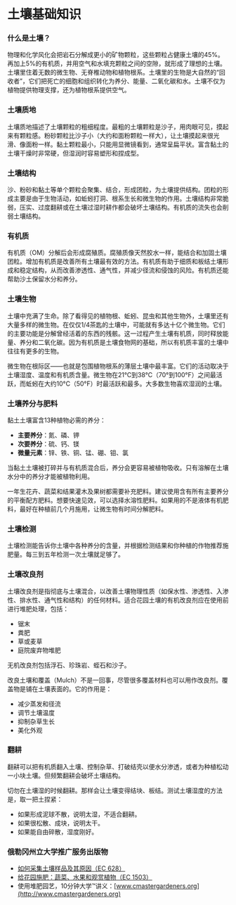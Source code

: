 # 土壤基础知识

### 什么是土壤？
物理和化学风化会把岩石分解成更小的矿物颗粒，这些颗粒占健康土壤的45%。再加上5%的有机质，并用空气和水填充颗粒之间的空隙，就形成了理想的土壤。土壤里住着无数的微生物、无脊椎动物和植物根系。土壤里的生物是大自然的“回收者”，它们把死亡的细胞和组织转化为养分、能量、二氧化碳和水。土壤不仅为植物提供物理支撑，还为植物根系提供空气。

### 土壤质地
土壤质地描述了土壤颗粒的粗细程度。最粗的土壤颗粒是沙子，用肉眼可见，摸起来有颗粒感。粉砂颗粒比沙子小（大约和面粉颗粒一样大），让土壤摸起来很光滑、像面粉一样。黏土颗粒最小，只能用显微镜看到，通常呈扁平状。富含黏土的土壤干燥时非常硬，但湿润时容易塑形和捏成型。

### 土壤结构
沙、粉砂和黏土等单个颗粒会聚集、结合，形成团粒，为土壤提供结构。团粒的形成主要是由于生物活动，如蚯蚓打洞、根系生长和微生物的作用。土壤结构非常脆弱，压实、过度翻耕或在土壤过湿时耕作都会破坏土壤结构。有机质的流失也会削弱土壤结构。

### 有机质
有机质（OM）分解后会形成腐殖质。腐殖质像天然胶水一样，能结合和加固土壤团粒。增加有机质是改善所有土壤最有效的方法。有机质有助于细质和板结土壤形成和稳定结构，从而改善渗透性、通气性，并减少径流和侵蚀的风险。有机质还能帮助沙土保留水分和养分。

### 土壤生物
土壤中充满了生命。除了看得见的植物根、蚯蚓、昆虫和其他生物外，土壤里还有大量多样的微生物。在仅仅1/4茶匙的土壤中，可能就有多达十亿个微生物。它们的主要功能是分解曾经活着的东西的残骸。这一过程产生土壤有机质，同时释放能量、养分和二氧化碳。因为有机质是土壤食物网的基础，所以有机质丰富的土壤中往往有更多的生物。

微生物在根际区——也就是包围植物根系的薄层土壤中最丰富。它们的活动取决于土壤湿度、温度和有机质含量。微生物在21°C到38°C（70°到100°F）之间最活跃，而蚯蚓在大约10°C（50°F）时最活跃和最多。大多数生物喜欢湿润的土壤。

### 土壤养分与肥料
黏土土壤富含13种植物必需的养分：

- **主要养分**：氮、磷、钾
- **次要养分**：硫、钙、镁
- **微量元素**：锌、铁、铜、锰、硼、钼、氯

当黏土土壤被打碎并与有机质混合后，养分会更容易被植物吸收。只有溶解在土壤水分中的养分才能被植物利用。

一年生花卉、蔬菜和结果灌木及果树都需要补充肥料。建议使用含有所有主要养分的平衡配方肥料。想要快速见效，可以选择水溶性肥料。如果用的不是液体有机肥料，最好在种植前几个月施用，让微生物有时间分解肥料。

### 土壤检测
土壤检测能告诉你土壤中各种养分的含量，并根据检测结果和你种植的作物推荐施肥量。每三到五年检测一次土壤就足够了。

### 土壤改良剂
土壤改良剂是指彻底与土壤混合，以改善土壤物理性质（如保水性、渗透性、入渗性、排水性、通气性和结构）的任何材料。适合花园土壤的有机改良剂应在使用前进行堆肥处理，包括：

- 锯末
- 粪肥
- 草或麦草
- 庭院废弃物堆肥

无机改良剂包括浮石、珍珠岩、蛭石和沙子。

改良土壤和覆盖（Mulch）不是一回事，尽管很多覆盖材料也可以用作改良剂。覆盖物是铺在土壤表面的。它的作用是：

- 减少蒸发和径流
- 调节土壤温度
- 抑制杂草生长
- 美化外观

### 翻耕
翻耕可以把有机质翻入土壤、控制杂草、打破结壳以便水分渗透，或者为种植松动一小块土壤。但频繁翻耕会破坏土壤结构。

切勿在土壤湿的时候翻耕。那样会让土壤变得结块、板结。测试土壤湿度的方法是，取一把土捏紧：

- 如果形成泥球不散，说明太湿，不适合翻耕。
- 如果很松散、成块，说明太干。
- 如果能自由碎散，湿度刚好。

### 俄勒冈州立大学推广服务出版物

- [如何采集土壤样品及其原因（EC 628）](https://catalog.extension.oregonstate.edu/)
- [给花园施肥：蔬菜、水果和观赏植物（EC 1503）](https://catalog.extension.oregonstate.edu/)
- 使用堆肥园艺，10分钟大学™讲义：[www.cmastergardeners.org](http://www.cmastergardeners.org)
